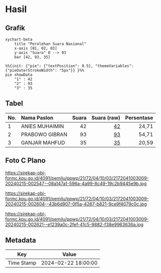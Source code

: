 # Hasil

## Grafik

```mermaid
xychart-beta
    title "Perolehan Suara Nasional"
    x-axis [01, 02, 03]
    y-axis "Suara" 0 --> 93
    bar [42, 93, 35]
```

```mermaid
%%{init: {"pie": {"textPosition": 0.5}, "themeVariables": {"pieOuterStrokeWidth": "5px"}} }%%
pie showData
    "1" : 42
    "2" : 93
    "3" : 35
```

## Tabel

| No. | Nama Paslon    | Suara | Suara (raw) | Persentase |
|:--- |:-------------- | -----:| -----------:| ----------:|
| 1   | ANIES MUHAIMIN | 42    | [42][p-1]   | 24,71      |
| 2   | PRABOWO GIBRAN | 93    | [93][p-2]   | 54,71      |
| 3   | GANJAR MAHFUD  | 35    | [35][p-3]   | 20,59      |


[p-1]: https://github.com/gigit-pemilu/pemilu-2024/blob/main/pilpres/hitung-suara/sub/21-kepulauan-riau/sub/72-kota-tanjung-pinang/sub/04-bukit-bestari/sub/1003-tanjung-ayun-sakti/sub/009-tps/sub/paslon-1.txt
[p-2]: https://github.com/gigit-pemilu/pemilu-2024/blob/main/pilpres/hitung-suara/sub/21-kepulauan-riau/sub/72-kota-tanjung-pinang/sub/04-bukit-bestari/sub/1003-tanjung-ayun-sakti/sub/009-tps/sub/paslon-2.txt
[p-3]: https://github.com/gigit-pemilu/pemilu-2024/blob/main/pilpres/hitung-suara/sub/21-kepulauan-riau/sub/72-kota-tanjung-pinang/sub/04-bukit-bestari/sub/1003-tanjung-ayun-sakti/sub/009-tps/sub/paslon-3.txt

## Foto C Plano

https://sirekap-obj-formc.kpu.go.id/4091/pemilu/ppwp/21/72/04/10/03/2172041003009-20240215-002547--08a147a1-596a-4a99-8c49-19c2b9445e9b.jpg

https://sirekap-obj-formc.kpu.go.id/4091/pemilu/ppwp/21/72/04/10/03/2172041003009-20240215-002604--43b6d907-0f5a-4267-b821-9ce9f4079c0c.jpg

https://sirekap-obj-formc.kpu.go.id/4091/pemilu/ppwp/21/72/04/10/03/2172041003009-20240215-002621--e1239a0c-2fef-41c5-9882-f38e9963636a.jpg


## Metadata

| Key        | Value               |
| ---------- | ------------------- |
| Time Stamp | 2024-02-22 18:00:00 |



